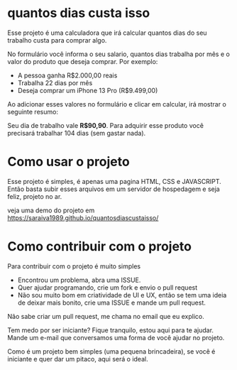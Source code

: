 # quantos dias custa isso
Esse projeto é uma calculadora que irá calcular quantos dias do seu trabalho custa para comprar algo. 

No formulário você informa o seu salario, quantos dias trabalha por mês e o valor do produto que deseja comprar. Por exemplo:

- A pessoa ganha R$2.000,00 reais
- Trabalha 22 dias por mês
- Deseja comprar um iPhone 13 Pro (R$9.499,00)

Ao adicionar esses valores no formulário e clicar em calcular, irá mostrar o seguinte resumo:

Seu dia de trabalho vale **R$90,90**. Para adquirir esse produto você precisará trabalhar 104 dias (sem gastar nada).

# Como usar o projeto
Esse projeto é simples, é apenas uma pagina HTML, CSS e JAVASCRIPT. Então basta subir esses arquivos em um servidor de hospedagem e seja feliz, projeto no ar.

veja uma demo do projeto em https://saraiva1989.github.io/quantosdiascustaisso/

# Como contribuir com o projeto
Para contribuir com o projeto é muito simples
- Encontrou um problema, abra uma ISSUE.
- Quer ajudar programando, crie um fork e envio o pull request
- Não sou muito bom em criatividade de UI e UX, então se tem uma ideia de deixar mais bonito, crie uma ISSUE e mande um pull request.

Não sabe criar um pull request, me chama no email que eu explico. 

Tem medo por ser iniciante? Fique tranquilo, estou aqui para te ajudar. Mande um e-mail que conversamos uma forma de você ajudar no projeto.

Como é um projeto bem simples (uma pequena brincadeira), se você é iniciante e quer dar um pitaco, aqui será o ideal.
